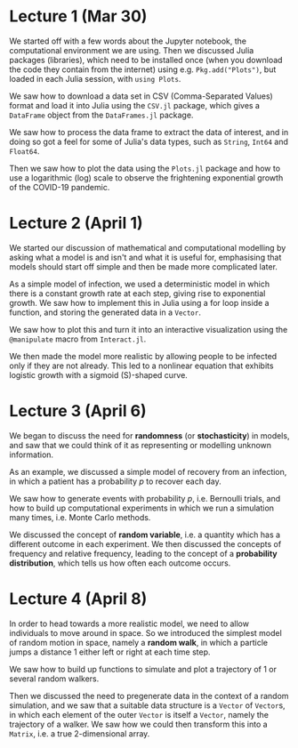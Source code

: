 # Lecture 1 (Mar 30)

We started off with a few words about the Jupyter notebook, the computational
environment we are using. Then we discussed Julia packages (libraries), which need to be
installed once (when you download the code they contain from the internet)
using e.g. `Pkg.add("Plots")`,
but loaded in each Julia session, with `using Plots`.

We saw how to download a data set in CSV (Comma-Separated Values) format
and load it into Julia using the `CSV.jl` package, which gives a `DataFrame`
object from the `DataFrames.jl` package.

We saw how to process the data frame to extract the data of interest, and in
doing so got a feel for some of Julia's data types, such as `String`, `Int64`
and `Float64`.

Then we saw how to plot the data using the `Plots.jl` package and how to
use a logarithmic (log) scale to observe the frightening exponential growth
of the COVID-19 pandemic.

# Lecture 2 (April 1)

We started our discussion of mathematical and computational modelling by asking
what a model is and isn't and what it is useful for, emphasising that models should
start off simple and then be made more complicated later.

As a simple model of infection, we used a deterministic model in which there is
a constant growth rate at each step, giving rise to exponential growth.
We saw how to implement this in Julia using a for loop inside a function, and
storing the generated data in a `Vector`.

We saw how to plot this and turn it into an interactive visualization using
the `@manipulate` macro from `Interact.jl`.

We then made the model more realistic by allowing people to be infected only
if they are not already. This led to a nonlinear equation that exhibits logistic
growth with a sigmoid (S)-shaped curve.

# Lecture 3 (April 6)

We began to discuss the need for **randomness** (or **stochasticity**) in models,
and saw that we could think of it as representing or modelling unknown information.

As an example, we discussed a simple model of recovery from an infection, in which
a patient has a probability $p$ to recover each day.

We saw how to generate events with probability $p$, i.e. Bernoulli trials,
and how to build up computational experiments in which we run a simulation many times,
i.e. Monte Carlo methods.

We discussed the concept of **random variable**, i.e. a quantity which has a different
outcome in each experiment. We then discussed the concepts of frequency and relative frequency,
leading to the concept of a **probability distribution**, which tells us how often
each outcome occurs.

# Lecture 4 (April 8)

In order to head towards a more realistic model, we need to allow individuals
to move around in space. So we introduced the simplest model of random motion in
space, namely a **random walk**, in which a particle jumps a distance $1$ either
left or right at each time step.

We saw how to build up functions to simulate and plot a trajectory of 1 or several random
walkers.  

Then we discussed the need to pregenerate data in the context of a random simulation,
and we saw that a suitable data structure is a `Vector` of `Vector`s, in which
each element of the outer `Vector` is itself a `Vector`, namely the trajectory of a
walker. We saw how we could then transform this into a `Matrix`, i.e. a true 2-dimensional
array.
